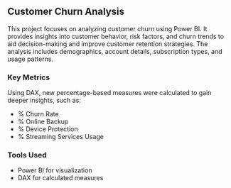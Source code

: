 ## Customer Churn Analysis

This project focuses on analyzing customer churn using Power BI. It provides insights into customer behavior, risk factors, and churn trends to aid decision-making and improve customer retention strategies. The analysis includes demographics, account details, subscription types, and usage patterns.


### Key Metrics

Using DAX, new percentage-based measures were calculated to gain deeper insights, such as:

- % Churn Rate
- % Online Backup
- % Device Protection
- % Streaming Services Usage

### Tools Used

- Power BI for visualization
- DAX for calculated measures

